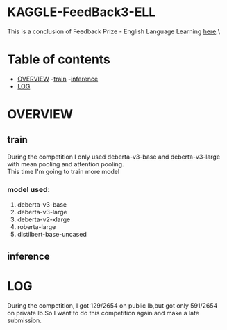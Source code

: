 # KAGGLE-FeedBack3-ELL
This is a conclusion of Feedback Prize - English Language Learning [here](https://www.kaggle.com/competitions/feedback-prize-english-language-learning).\

# Table of contents
- [OVERVIEW](#-OVERVIEW)
  -[train](##-train)
  -[inference](##-inference)
- [LOG](#-LOG)
# OVERVIEW
## train
During the competition I only used deberta-v3-base and deberta-v3-large with mean pooling and attention pooling.\
This time I'm going to train more model
### model used:
1. deberta-v3-base
2. deberta-v3-large
3. deberta-v2-xlarge
4. roberta-large
5. distilbert-base-uncased
## inference
# LOG






During the competition, I got 129/2654 on public lb,but got only 591/2654 on private lb.So I want to do this competition again and make a late submission.
